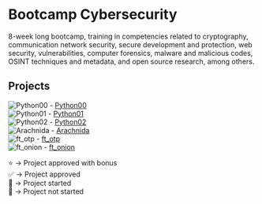 # Bootcamp Cybersecurity
8-week long bootcamp, training in competencies related to cryptography, communication network security, secure development and protection, web security, vulnerabilities, computer forensics, malware and malicious codes, OSINT techniques and metadata, and open source research, among others.  
## Projects
![Python00](https://progress-bar.dev/100/?title=✅%20&color=303030&width=100) - [Python00](https://github.com/SrJupi/bootcampCyber-python00)  
![Python01](https://progress-bar.dev/100/?title=✅%20&color=303030&width=100) - [Python01](https://github.com/SrJupi/bootcampCyber-python01)  
![Python02](https://progress-bar.dev/100/?title=✅%20&color=303030&width=100) - [Python02](https://github.com/SrJupi/bootcampCyber-python02)  
![Arachnida](https://progress-bar.dev/50/?title=🔄%20&color=303030&width=100) - [Arachnida](https://github.com/SrJupi/bootcampCyber-arachnida)  
![ft_otp](https://progress-bar.dev/0/?title=🔄%20&color=303030&width=100) - [ft_otp](https://github.com/SrJupi/bootcampCyber-ft_otp)  
![ft_onion](https://progress-bar.dev/125/?title=⭐%20&color=303030&width=100) - [ft_onion](https://github.com/SrJupi/bootcampCyber-ft_onion)  


⭐ -> Project approved with bonus  
✅ -> Project approved  
🔄 -> Project started  
🚫 -> Project not started
